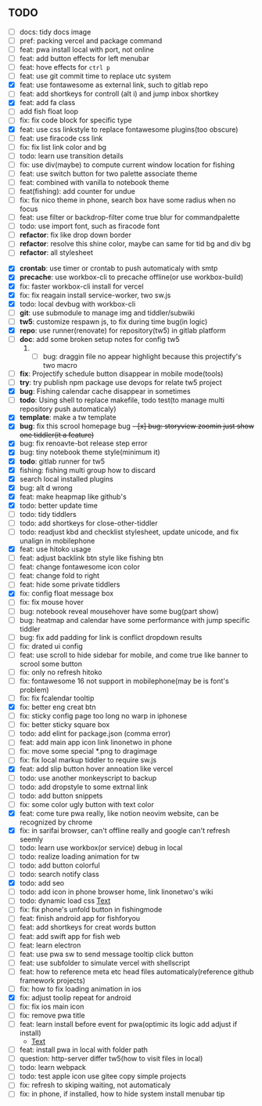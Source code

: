 ## TODO

- [ ] docs: tidy docs image
- [ ] pref: packing vercel and package command
- [ ] feat: pwa install local with port, not online
- [ ] feat: add button effects for left menubar
- [ ] feat: hove effects for `ctrl p`
- [ ] feat: use git commit time to replace utc system
- [x] feat: use fontawesome as external link, such to gitlab repo
- [ ] feat: add shortkeys for controll (alt i) and jump inbox shortkey
- [x] feat: add fa class
- [ ] add fish float loop
- [ ] fix: fix code block for specific type
- [x] feat: use css linkstyle to replace fontawesome plugins(too obscure)
- [ ] feat: use firacode css link
- [ ] fix: fix list link color and bg
- [ ] todo: learn use transition details
- [ ] fix: use div(maybe) to compute current window location for fishing
- [ ] feat: use switch button for two palette associate theme
- [ ] feat: combined with vanilla to notebook theme
- [ ] feat(fishing): add counter for undue
- [ ] fix: fix nico theme in phone, search box have some radius when no focus
- [ ] feat: use filter or backdrop-filter come true blur for commandpalette
- [ ] todo: use import font, such as firacode font
- [ ] __refactor__: fix like drop down border
- [ ] __refactor__: resolve this shine color, maybe can same for tid bg and div bg
- [ ] __refactor__: all stylesheet
<!--- current palette and theme not support others-->
- [x] __crontab__: use timer or crontab to push automaticaly with smtp
- [x] __precache__: use workbox-cli to precache offline(or use workbox-build)
- [x] fix: faster workbox-cli install for vercel
- [x] fix: fix reagain install service-worker, two sw.js
- [x] todo: local devbug with workbox-cli
    <!--* http://csbun.github.io/blog/2018/02/workbox/-->
    <!--* https://github.com/linonetwo/wiki-->
- [ ] __git__: use submodule to manage img and tiddler/subwiki
- [ ] __tw5__: customize respawn js, to fix during time bug(in logic)
- [x] __repo__: use runner(renovate) for repository(tw5) in gitlab platform
- [ ] __doc__: add some broken setup notes for config tw5
    1. - [ ] bug: draggin file no appear highlight because this projectify's two macro
- [ ] __fix__: Projectify schedule button disappear in mobile mode(tools)
- [ ] __try__: try publish npm package use devops for relate tw5 project
- [x] __bug__: Fishing calendar cache disappear in sometimes
- [ ] __todo__: Using shell to replace makefile, todo test(to manage multi repository push automaticaly)
- [x] __template__: make a tw template
- [x] __bug__: fix this scrool homepage bug
~~- [x] bug: storyview zoomin just show one tiddler(it a feature)~~
- [x] bug: fix renoavte-bot release step error
- [x] bug: tiny notebook theme style(minimum it)
- [x] __todo__: gitlab runner for tw5
- [x] fishing: fishing multi group how to discard
- [x] search local installed plugins
- [x] bug: alt d wrong
- [x] feat: make heapmap like github's
- [x] todo: better update time
- [ ] todo: tidy tiddlers
- [ ] todo: add shortkeys for close-other-tiddler
- [ ] todo: readjust kbd and checklist stylesheet, update unicode, and fix unalign in mobilephone
- [x] feat: use hitoko usage
- [ ] feat: adjust backlink btn style like fishing btn
- [ ] feat: change fontawesome icon color
- [ ] feat: change fold to right
- [ ] feat: hide some private tiddlers
- [x] fix: config float message box
- [ ] fix: fix mouse hover
- [ ] bug: notebook reveal mousehover have some bug(part show)
- [ ] bug: heatmap and calendar have some performance with jump specific tiddler
- [ ] bug: fix add padding for link is conflict dropdown results
- [ ] fix: drated ui config
- [ ] feat: use scroll to hide sidebar for mobile, and come true like banner to scrool some button
- [ ] fix: only no refresh hitoko
- [ ] fix: fontawesome 16 not support in mobilephone(may be is font's problem)
- [ ] fix: fix fcalendar tooltip
- [x] fix: better eng creat btn
- [ ] fix: sticky config page too long no warp in iphonese
- [ ] fix: better sticky square box
- [ ] todo: add elint for package.json (comma error)
- [ ] feat: add main app icon link linonetwo in phone
- [ ] fix: move some special *.png to dragimage
- [ ] fix: fix local markup tiddler to require sw.js
- [x] feat: add slip button hover annoation like vercel
- [ ] todo: use another monkeyscript to backup
- [ ] todo: add dropstyle to some extrnal link
- [ ] todo: add button snippets
- [ ] fix: some color ugly button with text color
- [x] feat: come ture pwa really, like notion neovim website, can be recognized by chrome
- [x] fix: in sarifai browser, can't offline really and google can't refresh seemly
- [ ] todo: learn use workbox(or service) debug in local
- [ ] todo: realize loading animation for tw
- [ ] todo: add button colorful
- [ ] todo: search notify class
- [x] todo: add seo
- [ ] todo: add icon in phone browser home, link linonetwo's wiki
- [ ] todo: dynamic load css [Text](https://blog.csdn.net/yunchong_zhao/article/details/103627865)
- [ ] fix: fix phone's unfold button in fishingmode
- [ ] feat: finish android app for fishforyou
- [ ] feat: add shortkeys for creat words button
- [ ] feat: add swift app for fish web
- [ ] feat: learn electron
- [ ] feat: use pwa sw to send message tooltip click button
- [ ] feat: use subfolder to simulate vercel with shellscript
- [ ] feat: how to reference meta etc head files automaticaly(reference github framework projects)
- [ ] fix: how to fix loading animation in ios
- [x] fix: adjust toolip repeat for android
- [ ] fix: fix ios main icon
- [ ] fix: remove pwa title
- [ ] feat: learn install before event for pwa(optimic its logic add adjust if install)
    - [Text](https://segmentfault.com/a/1190000019172787)
- [ ] feat: install pwa in local with folder path
- [ ] question: http-server differ tw5(how to visit files in local)
- [ ] todo: learn webpack
- [ ] todo: test apple icon use gitee copy simple projects
- [ ] fix: refresh to skiping waiting, not automaticaly
- [ ] fix: in phone, if installed, how to hide system install menubar tip
